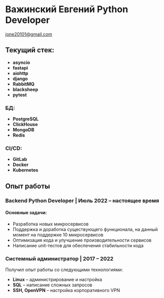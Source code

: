 # Важинский Евгений Python Developer

[jone20101@gmail.com](mailto:jone20101@gmail.com)


## Текущий стек:
- **asyncio**  
- **fastapi**  
- **aiohttp**  
- **django**  
- **RabbitMQ**  
- **blacksheep**  
- **pytest**  

### БД:
- **PostgreSQL**  
- **ClickHouse**  
- **MongoDB**  
- **Redis**  

### CI/CD:
- **GitLab**  
- **Docker**  
- **Kubernetes**  

## Опыт работы  

### **Backend Python Developer | Июль 2022 – настоящее время**  

#### **Основные задачи:**  
- Разработка новых микросервисов
- Поддержка и доработка существующего функционала, на данный момент на поддержке 10 микросервисов  
- Оптимизация кода и улучшение производительности сервисов  
- Написание unit-тестов для обеспечения стабильности кода  

### **Системный администратор | 2017 – 2022**  
Получил опыт работы со следующими технологиями:  
- **Linux** – администрирование и настройка  
- **SQL** – написание сложных запросов  
- **SSH, OpenVPN** – настройка корпоративного VPN  